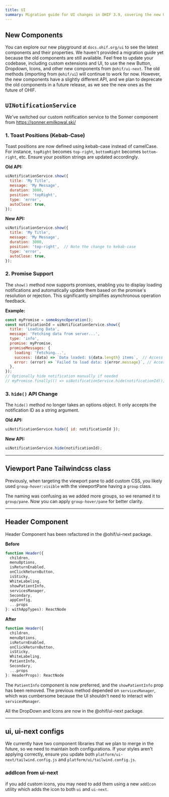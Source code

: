 ```yaml
---
title: UI
summary: Migration guide for UI changes in OHIF 3.9, covering the new UI components from @ohif/ui-next, UINotificationService updates with Sonner integration, viewport pane Tailwind class changes, Header component refactoring, and managing both UI libraries.
---
```


## New Components

You can explore our new playground at `docs.ohif.org/ui` to see the latest components and their properties. We haven't provided a migration guide yet because the old components are still available. Feel free to update your codebase, including custom extensions and UI, to use the new Button, Dropdown, Icons, and other new components from `@ohif/ui-next`. The old methods (importing from `@ohif/ui`) will continue to work for now. However, the new components have a slightly different API, and we plan to deprecate the old components in a future release, as we see the new ones as the future of OHIF.




## `UINotificationService`


We've switched our custom notification service to the Sonner component from https://sonner.emilkowal.ski/

### 1. Toast Positions (Kebab-Case)

Toast positions are now defined using kebab-case instead of camelCase.  For instance, `topRight` becomes `top-right`, `bottomRight` becomes `bottom-right`, etc. Ensure your position strings are updated accordingly.

**Old API:**

```js
uiNotificationService.show({
  title: 'My Title',
  message: 'My Message',
  duration: 3000,
  position: 'topRight',
  type: 'error',
  autoClose: true,
});
```


**New API:**

```js
uiNotificationService.show({
  title: 'My Title',
  message: 'My Message',
  duration: 3000,
  position: 'top-right',  // Note the change to kebab-case
  type: 'error',
  autoClose: true,
});
```

### 2. Promise Support

The `show()` method now supports promises, enabling you to display loading notifications and automatically update them based on the promise's resolution or rejection. This significantly simplifies asynchronous operation feedback.

**Example:**

```js
const myPromise = someAsyncOperation();
const notificationId = uiNotificationService.show({
  title: 'Loading Data',
  message: 'Fetching data from server...',
  type: 'info',
  promise: myPromise,
  promiseMessages: {
    loading: 'Fetching...',
    success: (data) => `Data loaded: ${data.length} items`,  // Access promise result
    error: (error) => `Failed to load data: ${error.message}`, // Access error details
  },
});
// Optionally hide notification manually if needed
// myPromise.finally(() => uiNotificationService.hide(notificationId));
```

### 3. `hide()` API Change

The `hide()` method no longer takes an options object. It only accepts the notification ID as a string argument.

**Old API:**

```js
uiNotificationService.hide({ id: notificationId });
```

**New API:**

```js
uiNotificationService.hide(notificationId);
```


---


## Viewport Pane Tailwindcss class

Previously, when targeting the viewport pane to add custom CSS, you likely used `group-hover:visible` with the viewportPane having a `group` class.

The naming was confusing as we added more groups, so we renamed it to `group/pane`. Now you can apply `group-hover/pane` for better clarity.


---

## Header Component


Header Component has been refactored in the @ohif/ui-next package.


**Before**


```js
function Header({
  children,
  menuOptions,
  isReturnEnabled,
  onClickReturnButton,
  isSticky,
  WhiteLabeling,
  showPatientInfo,
  servicesManager,
  Secondary,
  appConfig,
  ...props
}: withAppTypes): ReactNode
```

**After**

```js
function Header({
  children,
  menuOptions,
  isReturnEnabled,
  onClickReturnButton,
  isSticky,
  WhiteLabeling,
  PatientInfo,
  Secondary,
  ...props
}: HeaderProps): ReactNode
```

The `PatientInfo` component is now preferred, and the `showPatientInfo` prop has been removed. The previous method depended on `servicesManager`, which was cumbersome because the UI shouldn't need to interact with `servicesManager`.

All the DropDown and Icons are now in the @ohif/ui-next package.


---


## ui, ui-next configs

We currently have two component libraries that we plan to merge in the future, so we need to maintain both configurations. If your styles aren't applying correctly, ensure you update both `platform/ui-next/tailwind.config.js` and `platform/ui/tailwind.config.js`.


### addIcon from ui-next

if you add custom icons, you may need to add them using a new `addIcon` utility which adds the icon to both `ui` and `ui-next`.
